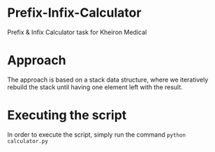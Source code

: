 # Prefix-Infix-Calculator
Prefix &amp; Infix Calculator task for Kheiron Medical

# Approach
The approach is based on a stack data structure, where we iteratively rebuild the stack until having one element left with the result.

# Executing the script
In order to execute the script, simply run the command `python calculator.py`

